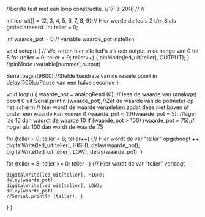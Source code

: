 
//Eerste test met een loop constructie.
//17-3-2018
//
//

int led_uit[] = {2, 3, 4, 5, 6, 7, 8, 9};// Hier worde de led's 2 t/m 8 als gedeclareeerd.
int teller = 0;

int waarde_pot = 0;// variable waarde_pot instellen

void setup() {
  // We zetten hier alle led's als een output in de range van 0 tot 8
  for (teller = 0; teller < 9; teller++) {
    pinMode(led_uit[teller], OUTPUT);
  } //pinMode (variable[nummer],output)

  Serial.begin(9600);//Stelde baudrate van de resiele poort in
  delay(500);//Pauze van een halve seconde
}


void loop() {
  waarde_pot = analogRead (0); // lees de waarde van (analoge) poort 0 uit
  Serial.println (waarde_pot);//Zet de waarde van de potmeter op het scherm
  // hier wordt de waarde vergeleken zodat deze niet boven of onder een waarde kan komen
  if (waarde_pot < 10)(waarde_pot = 5); //lager las 10 dan waordt de waarde 10
  if (waarde_pot > 100) (waarde_pot = 75);// hoger als 100 dan wordt de waarde 75

  

  for (teller = 0; teller < 8; teller++) {// Hier wordt de var "teller" opgehoogt ++
    digitalWrite(led_uit[teller], HIGH);
    delay(waarde_pot);
    digitalWrite(led_uit[teller], LOW);
    delay(waarde_pot);
  }

  for (teller = 8; teller >= 0; teller--) {// Hier wordt de var "teller" verlaagt --

    digitalWrite(led_uit[teller], HIGH);
    delay(waarde_pot);
    digitalWrite(led_uit[teller], LOW);
    delay(waarde_pot);
    //Serial.println (teller); }
  }
}
